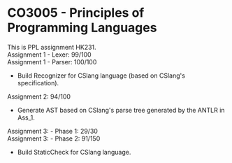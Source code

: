 # CO3005 - Principles of Programming Languages
This is PPL assignment HK231.\
Assignment 1 - Lexer: 99/100\
Assignment 1 - Parser: 100/100
* Build Recognizer for CSlang language (based on CSlang's specification).

Assignment 2: 94/100

* Generate AST based on CSlang's parse tree generated by the ANTLR in Ass_1.

Assignment 3: - Phase 1: 29/30\
Assignment 3: - Phase 2: 91/150
* Build StaticCheck for CSlang language.

